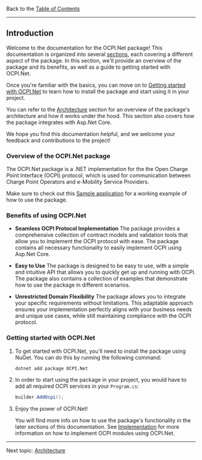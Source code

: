 Back to the [Table of Contents](README.md)

---

## Introduction

Welcome to the documentation for the OCPI.Net package! This documentation is organized into several [sections](README.md), each covering a different aspect of the package. In this section, we'll provide an overview of the package and its benefits, as well as a guide to getting started with OCPI.Net.

Once you're familiar with the basics, you can move on to [Getting started with OCPI.Net](#getting-started-with-ocpinet) to learn how to install the package and start using it in your project.

You can refer to the [Architecture](2.architecture.md) section for an overview of the package's architecture and how it works under the hood. This section also covers how the package integrates with Asp.Net Core.

We hope you find this documentation helpful, and we welcome your feedback and contributions to the project!

### Overview of the OCPI.Net package

The OCPI.Net package is a .NET implementation for the the Open Charge Point Interface (OCPI) protocol, which is used for communication between Charge Point Operators and e-Mobility Service Providers.

Make sure to check out this [Sample application](https://github.com/BitzArt/OCPI.Net/tree/main/sample/OCPI.Net.Sample) for a working example of how to use the package.


### Benefits of using OCPI.Net

- **Seamless OCPI Protocol Implementation**
    The package provides a comprehensive collection of contract models and validation tools that allow you to implement the OCPI protocol with ease. The package contains all necessary functionality to easily implement OCPI using Asp.Net Core.

- **Easy to Use**
    The package is designed to be easy to use, with a simple and intuitive API that allows you to quickly get up and running with OCPI. The package also contains a collection of examples that demonstrate how to use the package in different scenarios.

- **Unrestricted Domain Flexibility**
    The package allows you to integrate your specific requirements without limitations. This adaptable approach ensures your implementation perfectly aligns with your business needs and unique use cases, while still maintaining compliance with the OCPI protocol.

### Getting started with OCPI.Net

1. To get started with OCPI.Net, you'll need to install the package using NuGet. You can do this by running the following command:

    ```
    dotnet add package OCPI.Net
    ```

2. In order to start using the package in your project, you would have to add all required OCPI services in your `Program.cs`:

    ```csharp
    builder.AddOcpi();
    ```

3. Enjoy the power of OCPI.Net!

    You will find more info on how to use the package's functionality in the later sections of this documentation. See [Implementation](3.implementation.md) for more information on how to implement OCPI modules using OCPI.Net.


---

Next topic:
[Architecture](2.architecture.md)
